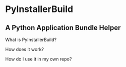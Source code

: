 # PyInstallerBuild
## A Python Application Bundle Helper

What is PyInstallerBuild?



How does it work?



How do I use it in my own repo?

